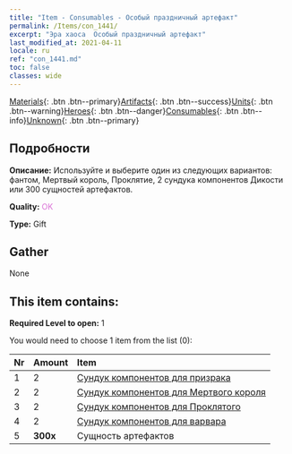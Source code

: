 ```yaml
---
title: "Item - Consumables - Особый праздничный артефакт"
permalink: /Items/con_1441/
excerpt: "Эра хаоса  Особый праздничный артефакт"
last_modified_at: 2021-04-11
locale: ru
ref: "con_1441.md"
toc: false
classes: wide
---
```

 [Materials](/ru/Items/){: .btn .btn--primary}[Artifacts](/ru/Items/Artifacts/){: .btn .btn--success}[Units](/ru/Items/Units/){: .btn .btn--warning}[Heroes](/ru/Items/Heroes/){: .btn .btn--danger}[Consumables](/ru/Items/Consumables/){: .btn .btn--info}[Unknown](/ru/Items/Unknown/){: .btn .btn--primary}

## Подробности
 **Описание:** Используйте и выберите один из следующих вариантов: фантом, Мертвый король, Проклятие, 2 сундука компонентов Дикости или 300 сущностей артефактов.

 **Quality:** <span style="color: #DA70D6">OK</span>

 **Type:** Gift

## Gather

  None

## This item contains:

 **Required Level to open:** 1

 You would need to choose 1 item from the list (0):

  | Nr | Amount |     Item    |
  |:---|:-------|:------------|
  | 1 | 2 | [Сундук компонентов для призрака](/ru/Items/con_1339/) | 
  | 2 | 2 | [Сундук компонентов для Мертвого короля](/ru/Items/con_1340/) | 
  | 3 | 2 | [Сундук компонентов для Проклятого](/ru/Items/con_1341/) | 
  | 4 | 2 | [Сундук компонентов для варвара](/ru/Items/con_1342/) | 
  | 5 |  **300x** | Сущность артефактов |  | 
